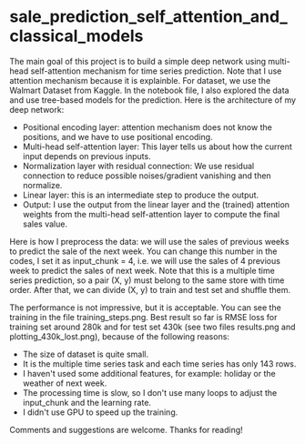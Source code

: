 # sale_prediction_self_attention_and_classical_models

The main goal of this project is to build a simple deep network using multi-head self-attention mechanism for time series prediction. Note that I use attention mechanism because it is explainble. For dataset, we use the Walmart Dataset from Kaggle. In the notebook file, I also explored the data and use tree-based models for the prediction. Here is the architecture of my deep network:

- Positional encoding layer: attention mechanism does not know the positions, and we have to use positional encoding.
- Multi-head self-attention layer: This layer tells us about how the current input depends on previous inputs.
- Normalization layer with residual connection: We use residual connection to reduce possible noises/gradient vanishing and then normalize.
- Linear layer: this is an intermediate step to produce the output.
- Output: I use the output from the linear layer and the (trained) attention weights from the multi-head self-attention layer to compute the final sales value.

Here is how I preprocess the data: we will use the sales of previous weeks to predict the sale of the next week. You can change this number in the codes, I set it as input_chunk = 4, i.e. we will use the sales of 4 previous week to predict the sales of next week. Note that this is a multiple time series prediction, so a pair (X, y) must belong to the same store with time order. After that, we can divide (X, y) to train and test set and shuffle them.

The performance is not impressive, but it is acceptable. You can see the training in the file training_steps.png. Best result so far is RMSE loss for training set around 280k and for test set 430k (see two files results.png and plotting_430k_lost.png), because of the following reasons:

- The size of dataset is quite small.
- It is the multiple time series task and each time series has only 143 rows.
- I haven't used some additional features, for example: holiday or the weather of next week.
- The processing time is slow, so I don't use many loops to adjust the input_chunk and the learning rate.
- I didn't use GPU to speed up the training.

Comments and suggestions are welcome. Thanks for reading!